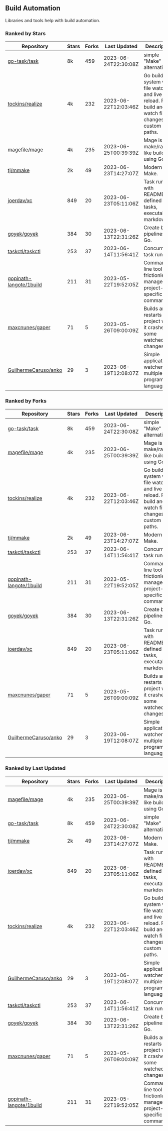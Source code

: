 ## Build Automation

Libraries and tools help with build automation.

### Ranked by Stars

| Repository | Stars | Forks | Last Updated | Description | 
|------------|-------|-------|--------------|-------------|
| [go-task/task](https://github.com/go-task/task) | 8k | 459 | 2023-06-24T22:30:08Z |  simple "Make" alternative. |
| [tockins/realize](https://github.com/tockins/realize) | 4k | 232 | 2023-06-22T12:03:46Z |  Go build a system with file watchers and live to reload. Run, build and watch file changes with custom paths. |
| [magefile/mage](https://github.com/magefile/mage) | 4k | 235 | 2023-06-25T00:39:39Z |  Mage is a make/rake-like build tool using Go. |
| [tj/mmake](https://github.com/tj/mmake) | 2k | 49 | 2023-06-23T14:27:07Z |  Modern Make. |
| [joerdav/xc](https://github.com/joerdav/xc) | 849 | 20 | 2023-06-23T05:11:06Z |  Task runner with README.md defined tasks, executable markdown. |
| [goyek/goyek](https://github.com/goyek/goyek) | 384 | 30 | 2023-06-13T22:31:26Z |  Create build pipelines in Go. |
| [taskctl/taskctl](https://github.com/taskctl/taskctl) | 253 | 37 | 2023-06-14T11:56:41Z |  Concurrent task runner. |
| [gopinath-langote/1build](https://github.com/gopinath-langote/1build) | 211 | 31 | 2023-05-22T19:52:05Z |  Command line tool to frictionlessly manage project-specific commands. |
| [maxcnunes/gaper](https://github.com/maxcnunes/gaper) | 71 | 5 | 2023-05-26T09:00:09Z |  Builds and restarts a Go project when it crashes or some watched file changes. |
| [GuilhermeCaruso/anko](https://github.com/GuilhermeCaruso/anko) | 29 | 3 | 2023-06-19T12:08:07Z |  Simple application watcher for multiple programming languages. |

### Ranked by Forks

| Repository | Stars | Forks | Last Updated | Description | 
|------------|-------|-------|--------------|-------------|
| [go-task/task](https://github.com/go-task/task) | 8k | 459 | 2023-06-24T22:30:08Z |  simple "Make" alternative. |
| [magefile/mage](https://github.com/magefile/mage) | 4k | 235 | 2023-06-25T00:39:39Z |  Mage is a make/rake-like build tool using Go. |
| [tockins/realize](https://github.com/tockins/realize) | 4k | 232 | 2023-06-22T12:03:46Z |  Go build a system with file watchers and live to reload. Run, build and watch file changes with custom paths. |
| [tj/mmake](https://github.com/tj/mmake) | 2k | 49 | 2023-06-23T14:27:07Z |  Modern Make. |
| [taskctl/taskctl](https://github.com/taskctl/taskctl) | 253 | 37 | 2023-06-14T11:56:41Z |  Concurrent task runner. |
| [gopinath-langote/1build](https://github.com/gopinath-langote/1build) | 211 | 31 | 2023-05-22T19:52:05Z |  Command line tool to frictionlessly manage project-specific commands. |
| [goyek/goyek](https://github.com/goyek/goyek) | 384 | 30 | 2023-06-13T22:31:26Z |  Create build pipelines in Go. |
| [joerdav/xc](https://github.com/joerdav/xc) | 849 | 20 | 2023-06-23T05:11:06Z |  Task runner with README.md defined tasks, executable markdown. |
| [maxcnunes/gaper](https://github.com/maxcnunes/gaper) | 71 | 5 | 2023-05-26T09:00:09Z |  Builds and restarts a Go project when it crashes or some watched file changes. |
| [GuilhermeCaruso/anko](https://github.com/GuilhermeCaruso/anko) | 29 | 3 | 2023-06-19T12:08:07Z |  Simple application watcher for multiple programming languages. |

### Ranked by Last Updated

| Repository | Stars | Forks | Last Updated | Description | 
|------------|-------|-------|--------------|-------------|
| [magefile/mage](https://github.com/magefile/mage) | 4k | 235 | 2023-06-25T00:39:39Z |  Mage is a make/rake-like build tool using Go. |
| [go-task/task](https://github.com/go-task/task) | 8k | 459 | 2023-06-24T22:30:08Z |  simple "Make" alternative. |
| [tj/mmake](https://github.com/tj/mmake) | 2k | 49 | 2023-06-23T14:27:07Z |  Modern Make. |
| [joerdav/xc](https://github.com/joerdav/xc) | 849 | 20 | 2023-06-23T05:11:06Z |  Task runner with README.md defined tasks, executable markdown. |
| [tockins/realize](https://github.com/tockins/realize) | 4k | 232 | 2023-06-22T12:03:46Z |  Go build a system with file watchers and live to reload. Run, build and watch file changes with custom paths. |
| [GuilhermeCaruso/anko](https://github.com/GuilhermeCaruso/anko) | 29 | 3 | 2023-06-19T12:08:07Z |  Simple application watcher for multiple programming languages. |
| [taskctl/taskctl](https://github.com/taskctl/taskctl) | 253 | 37 | 2023-06-14T11:56:41Z |  Concurrent task runner. |
| [goyek/goyek](https://github.com/goyek/goyek) | 384 | 30 | 2023-06-13T22:31:26Z |  Create build pipelines in Go. |
| [maxcnunes/gaper](https://github.com/maxcnunes/gaper) | 71 | 5 | 2023-05-26T09:00:09Z |  Builds and restarts a Go project when it crashes or some watched file changes. |
| [gopinath-langote/1build](https://github.com/gopinath-langote/1build) | 211 | 31 | 2023-05-22T19:52:05Z |  Command line tool to frictionlessly manage project-specific commands. |

